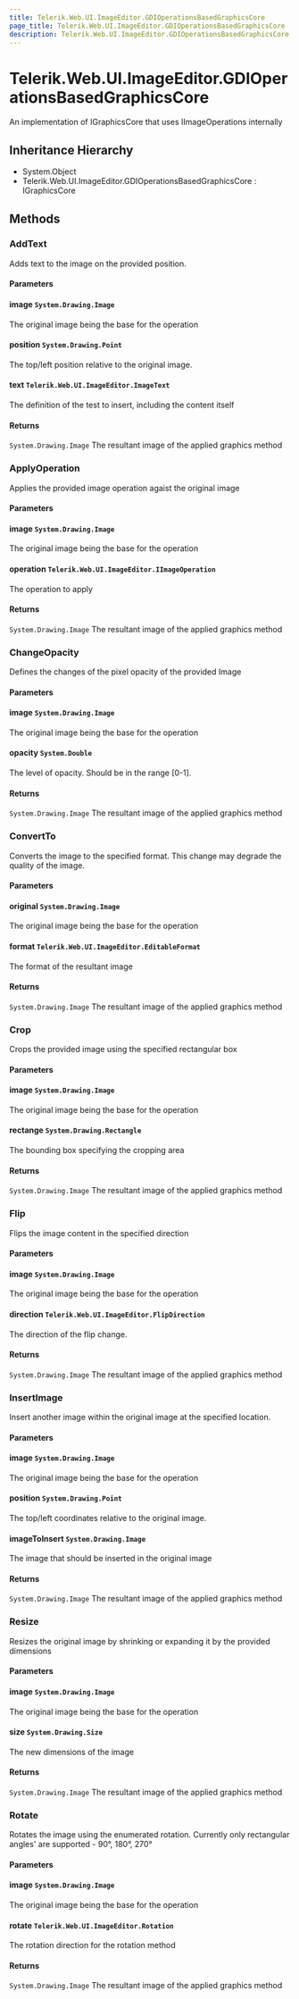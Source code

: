 ```yaml
---
title: Telerik.Web.UI.ImageEditor.GDIOperationsBasedGraphicsCore
page_title: Telerik.Web.UI.ImageEditor.GDIOperationsBasedGraphicsCore
description: Telerik.Web.UI.ImageEditor.GDIOperationsBasedGraphicsCore
---
```


# Telerik.Web.UI.ImageEditor.GDIOperationsBasedGraphicsCore

An implementation of IGraphicsCore that uses IImageOperations internally

## Inheritance Hierarchy

* System.Object
* Telerik.Web.UI.ImageEditor.GDIOperationsBasedGraphicsCore : IGraphicsCore

## Methods

###  AddText

Adds text to the image on the provided position.

#### Parameters

#### image `System.Drawing.Image`

The original image being the base for the operation

#### position `System.Drawing.Point`

The top/left position relative to the original image.

#### text `Telerik.Web.UI.ImageEditor.ImageText`

The definition of the test to insert, including the content itself

#### Returns

`System.Drawing.Image` The resultant image of the applied graphics method

###  ApplyOperation

Applies the provided image operation agaist the original image

#### Parameters

#### image `System.Drawing.Image`

The original image being the base for the operation

#### operation `Telerik.Web.UI.ImageEditor.IImageOperation`

The operation to apply

#### Returns

`System.Drawing.Image` The resultant image of the applied graphics method

###  ChangeOpacity

Defines the changes of the pixel opacity of the provided Image

#### Parameters

#### image `System.Drawing.Image`

The original image being the base for the operation

#### opacity `System.Double`

The level of opacity. Should be in the range [0-1].

#### Returns

`System.Drawing.Image` The resultant image of the applied graphics method

###  ConvertTo

Converts the image to the specified format. This change may degrade the quality of the image.

#### Parameters

#### original `System.Drawing.Image`

The original image being the base for the operation

#### format `Telerik.Web.UI.ImageEditor.EditableFormat`

The format of the resultant image

#### Returns

`System.Drawing.Image` The resultant image of the applied graphics method

###  Crop

Crops the provided image using the specified rectangular box

#### Parameters

#### image `System.Drawing.Image`

The original image being the base for the operation

#### rectange `System.Drawing.Rectangle`

The bounding box specifying the cropping area

#### Returns

`System.Drawing.Image` The resultant image of the applied graphics method

###  Flip

Flips the image content in the specified direction

#### Parameters

#### image `System.Drawing.Image`

The original image being the base for the operation

#### direction `Telerik.Web.UI.ImageEditor.FlipDirection`

The direction of the flip change.

#### Returns

`System.Drawing.Image` The resultant image of the applied graphics method

###  InsertImage

Insert another image within the original image at the specified location.

#### Parameters

#### image `System.Drawing.Image`

The original image being the base for the operation

#### position `System.Drawing.Point`

The top/left coordinates relative to the original image.

#### imageToInsert `System.Drawing.Image`

The image that should be inserted in the original image

#### Returns

`System.Drawing.Image` The resultant image of the applied graphics method

###  Resize

Resizes the original image by shrinking or expanding it by the provided dimensions

#### Parameters

#### image `System.Drawing.Image`

The original image being the base for the operation

#### size `System.Drawing.Size`

The new dimensions of the image

#### Returns

`System.Drawing.Image` The resultant image of the applied graphics method

###  Rotate

Rotates the image using the enumerated rotation. Currently only rectangular angles' are supported - 90°, 180°, 270°

#### Parameters

#### image `System.Drawing.Image`

The original image being the base for the operation

#### rotate `Telerik.Web.UI.ImageEditor.Rotation`

The rotation direction for the rotation method

#### Returns

`System.Drawing.Image` The resultant image of the applied graphics method

